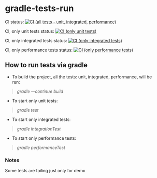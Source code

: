 # gradle-tests-run

CI status: [![CI (all tests - unit, integrated, performance)](https://github.com/NVRSK/gradle-tests-run/actions/workflows/gradle.yml/badge.svg)](https://github.com/NVRSK/gradle-tests-run/actions/workflows/gradle.yml)

CI, only unit tests status: [![CI (only unit tests)](https://github.com/NVRSK/gradle-tests-run/actions/workflows/unitTestsRunner.yml/badge.svg)](https://github.com/NVRSK/gradle-tests-run/actions/workflows/unitTestsRunner.yml)

CI, only integrated tests status: [![CI (only integrated tests)](https://github.com/NVRSK/gradle-tests-run/actions/workflows/integratedTestsRunner.yml/badge.svg)](https://github.com/NVRSK/gradle-tests-run/actions/workflows/integratedTestsRunner.yml)

CI, only performance tests status: [![CI (only performance tests)](https://github.com/NVRSK/gradle-tests-run/actions/workflows/performanceTestsRunner.yml/badge.svg)](https://github.com/NVRSK/gradle-tests-run/actions/workflows/performanceTestsRunner.yml)


## How to run tests via gradle
- To build the project, all the tests: unit, integrated, performance, will be run:
> *gradle --continue build* 
- To start only unit tests:
> *gradle test*
- To start only integrated tests:
> *gradle integrationTest*
- To start only performance tests:
> *gradle performanceTest*

### Notes
Some tests are failing just only for demo
